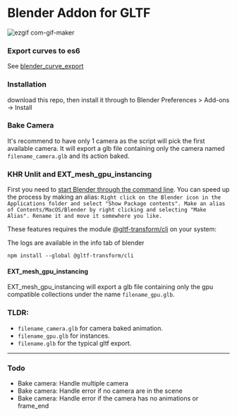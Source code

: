 
# Blender Addon for GLTF
![ezgif com-gif-maker](https://user-images.githubusercontent.com/15867665/120999352-fc471880-c7c3-11eb-9bfb-16e4de6d5263.gif)


### Export curves to es6
See [blender_curve_export](https://github.com/utsuboco/blender_curve_export)

### Installation
download this repo, then install it through to Blender Preferences > Add-ons -> Install

### Bake Camera
It's recommend to have only 1 camera as the script will pick the first available camera. It will export a glb file containing only the camera named `filename_camera.glb` and its action baked.

### KHR Unlit and EXT_mesh_gpu_instancing

First you need to [start Blender through the command line](https://docs.blender.org/manual/en/2.79/render/workflows/command_line.html). You can speed up the process by making an alias:
```Right click on the Blender icon in the Applications folder and select "Show Package contents". Make an alias of Contents/MacOS/Blender by right clicking and selecting "Make Alias". Rename it and move it somewhere you like.```


These features requires the module [@gltf-transform/cli](https://gltf-transform.donmccurdy.com/cli.html) on your system:

The logs are available in the info tab of blender

`npm install --global @gltf-transform/cli`

#### EXT_mesh_gpu_instancing
EXT_mesh_gpu_instancing will export a glb file containing only the gpu compatible collections under the name `filename_gpu.glb`.

### TLDR:
- `filename_camera.glb` for camera baked animation.
- `filename_gpu.glb` for instances.
- `filename.glb` for the typical gltf export.

--- 
### Todo
- Bake camera: Handle multiple camera
- Bake camera: Handle error if no camera are in the scene
- Bake camera: Handle error if the camera has no animations or frame_end
